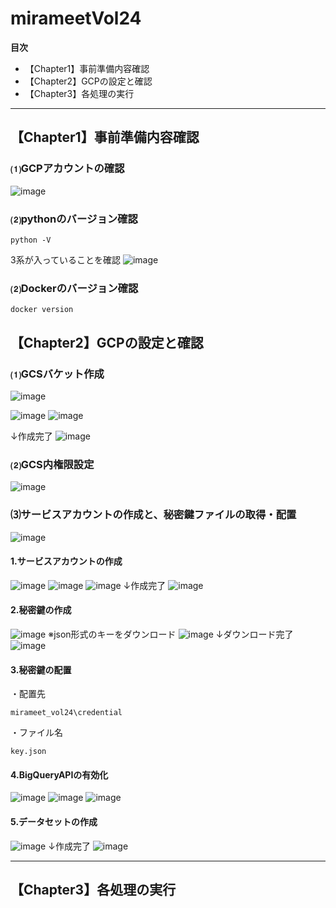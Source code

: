 # mirameetVol24

**目次**

- 【Chapter1】事前準備内容確認
- 【Chapter2】GCPの設定と確認
- 【Chapter3】各処理の実行

***
## 【Chapter1】事前準備内容確認 
### ⑴GCPアカウントの確認
![image](https://user-images.githubusercontent.com/66664167/131997557-701aad45-03db-4835-9f8e-5496c7027fd9.png)

### ⑵pythonのバージョン確認
```
python -V
```
3系が入っていることを確認
![image](https://user-images.githubusercontent.com/66664167/131998433-b1949745-ba65-46d4-b5c3-2ea2601d42a2.png)

### ⑵Dockerのバージョン確認
```
docker version
```


## 【Chapter2】GCPの設定と確認
### ⑴GCSバケット作成
![image](https://user-images.githubusercontent.com/66664167/131999134-2fb48e06-2875-42ac-89e7-d48136c7d8d5.png)

![image](https://user-images.githubusercontent.com/66664167/131999368-51c04a79-8add-47f6-9cdc-4bbea8a1ecbb.png)
![image](https://user-images.githubusercontent.com/66664167/131999409-4fa424e4-d705-4e93-9c8d-b28c0e4f6121.png)

↓作成完了
![image](https://user-images.githubusercontent.com/66664167/131999485-70e142b1-1e12-4bc3-918f-d1bb3491c425.png)

### ⑵GCS内権限設定
![image](https://user-images.githubusercontent.com/66664167/131999600-04438ce6-42c1-4c32-bd83-69c067d49479.png)

### ⑶サービスアカウントの作成と、秘密鍵ファイルの取得・配置
![image](https://user-images.githubusercontent.com/66664167/132000054-5aaa6f86-3fa6-440b-a276-f53054b6e061.png)
#### 1.サービスアカウントの作成
![image](https://user-images.githubusercontent.com/66664167/132000112-824bc2a9-0f79-41d9-8011-8cfec2da1fbc.png)
![image](https://user-images.githubusercontent.com/66664167/132000238-2a7ca620-f0b2-420d-b57b-6c06187cba3e.png)
![image](https://user-images.githubusercontent.com/66664167/132000262-3c2b662d-61b3-40ae-aa68-cc1421f8ac8f.png)
↓作成完了
![image](https://user-images.githubusercontent.com/66664167/132000331-11d9d0de-1aa1-49a3-82fa-25e805c9f9e1.png)

#### 2.秘密鍵の作成
![image](https://user-images.githubusercontent.com/66664167/132000660-9b1497de-b4ad-4fee-ac14-d73b381bd17c.png)
※json形式のキーをダウンロード
![image](https://user-images.githubusercontent.com/66664167/132000704-9514ee5b-4f93-4d2c-bbdc-54fe071adfcf.png)
↓ダウンロード完了
![image](https://user-images.githubusercontent.com/66664167/132000791-964e946b-9917-4ea2-ad16-7a83b05c3c2e.png)

#### 3.秘密鍵の配置
・配置先
```
mirameet_vol24\credential
```
・ファイル名
```
key.json
```

#### 4.BigQueryAPIの有効化
![image](https://user-images.githubusercontent.com/66664167/132012749-301fe76d-fc7e-4c57-81ad-10cc0dd24e5b.png)
![image](https://user-images.githubusercontent.com/66664167/132012713-982127fa-9d43-4d0f-923f-c0227ed42eaa.png)
![image](https://user-images.githubusercontent.com/66664167/132012595-534dec08-5082-4bb6-a5ba-6ae6360c848a.png)

#### 5.データセットの作成
![image](https://user-images.githubusercontent.com/66664167/132002556-7632d683-1946-4804-b894-18119b659b14.png)
↓作成完了
![image](https://user-images.githubusercontent.com/66664167/132002744-cd3b7837-24bb-4c6f-b7e1-a65fe61bb3ab.png)


***
## 【Chapter3】各処理の実行
